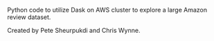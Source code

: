 Python code to utilize Dask on AWS cluster to explore a large Amazon review dataset.

Created by Pete Sheurpukdi and Chris Wynne.
